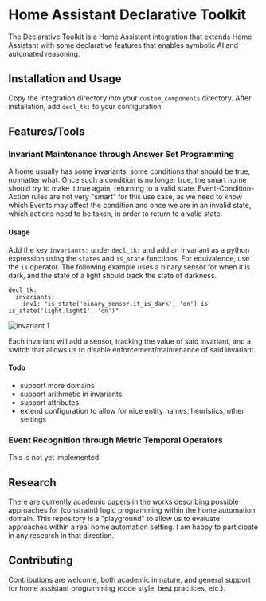 # Home Assistant Declarative Toolkit

The Declarative Toolkit is a Home Assistant integration that extends Home Assistant with some declarative features that enables symbolic AI and automated reasoning.

## Installation and Usage

Copy the integration directory into your `custom_components` directory.
After installation, add `decl_tk:` to your configuration.

## Features/Tools

### Invariant Maintenance through Answer Set Programming

A home usually has some invariants, some conditions that should be true, no matter what. Once such a condition is no longer true, the smart home should try to make it true again, returning to a valid state. Event-Condition-Action rules are not very "smart" for this use case, as we need to know which Events may affect the condition and once we are in an invalid state, which actions need to be taken, in order to return to a valid state.

#### Usage

Add the key `invariants:` under `decl_tk:` and add an invariant as a python expression using the `states` and `is_state` functions. For equivalence, use the `is` operator. The following example uses a binary sensor for when it is dark, and the state of a light should track the state of darkness.

```
decl_tk:
  invariants:
    inv1: "is_state('binary_sensor.it_is_dark', 'on') is is_state('light.light1', 'on')"
```

![invariant 1](https://dbs.informatik.uni-halle.de/wenzel/invariant1.gif)

Each invariant will add a sensor, tracking the value of said invariant, and a switch that allows us to disable enforcement/maintenance of said invariant.


#### Todo

* support more domains
* support arithmetic in invariants
* support attributes
* extend configuration to allow for nice entity names, heuristics, other settings

### Event Recognition through Metric Temporal Operators

This is not yet implemented.

## Research

There are currently academic papers in the works describing possible approaches for (constraint) logic programming within the home automation domain. This repository is a "playground" to allow us to evaluate approaches within a real home automation setting. I am happy to participate in any research in that direction.

## Contributing

Contributions are welcome, both academic in nature, and general support for home assistant programming (code style, best practices, etc.).
